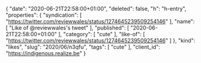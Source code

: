 {
  "date": "2020-06-21T22:58:00+01:00",
  "deleted": false,
  "h": "h-entry",
  "properties": {
    "syndication": [
      "https://twitter.com/reviewwales/status/1274645239509254146"
    ],
    "name": [
      "Like of @reviewwales's tweet"
    ],
    "published": [
      "2020-06-21T22:58:00+01:00"
    ],
    "category": [
      "cute"
    ],
    "like-of": [
      "https://twitter.com/reviewwales/status/1274645239509254146"
    ]
  },
  "kind": "likes",
  "slug": "2020/06/n3qfu",
  "tags": [
    "cute"
  ],
  "client_id": "https://indigenous.realize.be"
}
